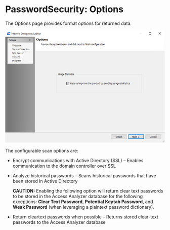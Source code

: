 # PasswordSecurity: Options

The Options page provides format options for returned data.

![Password Security Data Collection Wizard Scan options page](/static/img/product_docs/accessanalyzer/accessanalyzer/enterpriseauditor/install/application/options.png)

The configurable scan options are:

- Encrypt communications with Active Directory (SSL) – Enables communication to the domain controller over SSL
- Analyze historical passwords – Scans historical passwords that have been stored in Active Directory

  __CAUTION:__ Enabling the following option will return clear text passwords to be stored in the Access Analyzer database for the following exceptions: __Clear Text Password__, __Potential Keytab Password__, and __Weak Password__ (when leveraging a plaintext password dictionary).
- Return cleartext passwords when possible – Returns stored clear-text passwords to the Access Analyzer database
